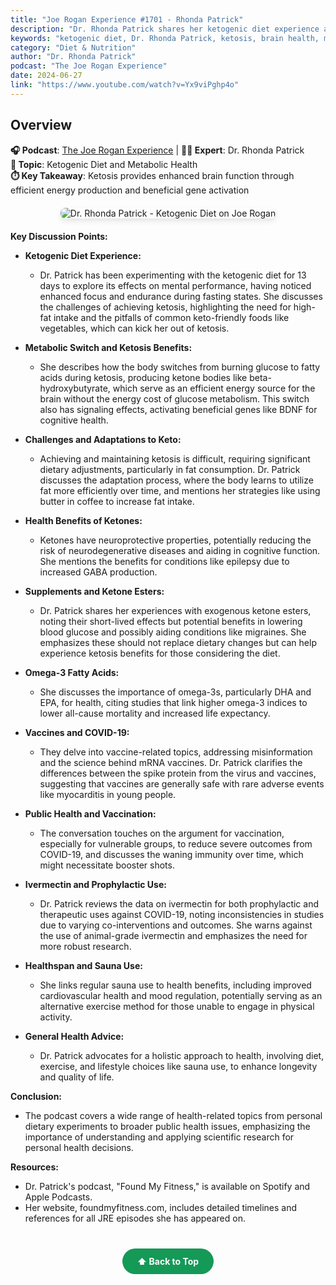 ```yaml
---
title: "Joe Rogan Experience #1701 - Rhonda Patrick"
description: "Dr. Rhonda Patrick shares her ketogenic diet experience and discusses the metabolic benefits of ketosis for brain health and cognitive performance."
keywords: "ketogenic diet, Dr. Rhonda Patrick, ketosis, brain health, metabolism, Joe Rogan, cognitive performance"
category: "Diet & Nutrition"
author: "Dr. Rhonda Patrick"
podcast: "The Joe Rogan Experience"
date: 2024-06-27
link: "https://www.youtube.com/watch?v=Yx9viPghp4o"
---
```


## Overview

**🎧 Podcast**: [The Joe Rogan Experience](https://open.spotify.com/show/4rOoJ6Egrf8K2IrywzwOMk) | **👩‍⚕️ Expert**: Dr. Rhonda Patrick  
**🎯 Topic**: Ketogenic Diet and Metabolic Health  
**⏱️ Key Takeaway**: Ketosis provides enhanced brain function through efficient energy production and beneficial gene activation

<div style="text-align: center; margin: 20px 0;">
  <img src="https://img.youtube.com/vi/Yx9viPghp4o/maxresdefault.jpg" alt="Dr. Rhonda Patrick - Ketogenic Diet on Joe Rogan" style="max-width: 100%; border-radius: 8px; box-shadow: 0 4px 8px rgba(0,0,0,0.1);">
</div>

**Key Discussion Points:**

- **Ketogenic Diet Experience:**
  - Dr. Patrick has been experimenting with the ketogenic diet for 13 days to explore its effects on mental performance, having noticed enhanced focus and endurance during fasting states. She discusses the challenges of achieving ketosis, highlighting the need for high-fat intake and the pitfalls of common keto-friendly foods like vegetables, which can kick her out of ketosis.

- **Metabolic Switch and Ketosis Benefits:**
  - She describes how the body switches from burning glucose to fatty acids during ketosis, producing ketone bodies like beta-hydroxybutyrate, which serve as an efficient energy source for the brain without the energy cost of glucose metabolism. This switch also has signaling effects, activating beneficial genes like BDNF for cognitive health.

- **Challenges and Adaptations to Keto:**
  - Achieving and maintaining ketosis is difficult, requiring significant dietary adjustments, particularly in fat consumption. Dr. Patrick discusses the adaptation process, where the body learns to utilize fat more efficiently over time, and mentions her strategies like using butter in coffee to increase fat intake.

- **Health Benefits of Ketones:**
  - Ketones have neuroprotective properties, potentially reducing the risk of neurodegenerative diseases and aiding in cognitive function. She mentions the benefits for conditions like epilepsy due to increased GABA production.

- **Supplements and Ketone Esters:**
  - Dr. Patrick shares her experiences with exogenous ketone esters, noting their short-lived effects but potential benefits in lowering blood glucose and possibly aiding conditions like migraines. She emphasizes these should not replace dietary changes but can help experience ketosis benefits for those considering the diet.

- **Omega-3 Fatty Acids:**
  - She discusses the importance of omega-3s, particularly DHA and EPA, for health, citing studies that link higher omega-3 indices to lower all-cause mortality and increased life expectancy. 

- **Vaccines and COVID-19:**
  - They delve into vaccine-related topics, addressing misinformation and the science behind mRNA vaccines. Dr. Patrick clarifies the differences between the spike protein from the virus and vaccines, suggesting that vaccines are generally safe with rare adverse events like myocarditis in young people. 

- **Public Health and Vaccination:**
  - The conversation touches on the argument for vaccination, especially for vulnerable groups, to reduce severe outcomes from COVID-19, and discusses the waning immunity over time, which might necessitate booster shots.

- **Ivermectin and Prophylactic Use:**
  - Dr. Patrick reviews the data on ivermectin for both prophylactic and therapeutic uses against COVID-19, noting inconsistencies in studies due to varying co-interventions and outcomes. She warns against the use of animal-grade ivermectin and emphasizes the need for more robust research.

- **Healthspan and Sauna Use:**
  - She links regular sauna use to health benefits, including improved cardiovascular health and mood regulation, potentially serving as an alternative exercise method for those unable to engage in physical activity.

- **General Health Advice:**
  - Dr. Patrick advocates for a holistic approach to health, involving diet, exercise, and lifestyle choices like sauna use, to enhance longevity and quality of life.

**Conclusion:**
- The podcast covers a wide range of health-related topics from personal dietary experiments to broader public health issues, emphasizing the importance of understanding and applying scientific research for personal health decisions.

**Resources:**
- Dr. Patrick's podcast, "Found My Fitness," is available on Spotify and Apple Podcasts.
- Her website, foundmyfitness.com, includes detailed timelines and references for all JRE episodes she has appeared on.

<div style="text-align: center; margin: 40px 0;">
  <a href="#" style="background: #159957; color: white; padding: 12px 24px; border-radius: 25px; text-decoration: none; font-weight: bold; display: inline-block; transition: all 0.3s ease;" onmouseover="this.style.background='#1e7e34'; this.style.transform='translateY(-2px)'" onmouseout="this.style.background='#159957'; this.style.transform='translateY(0)'">
    ⬆️ Back to Top
  </a>
</div>